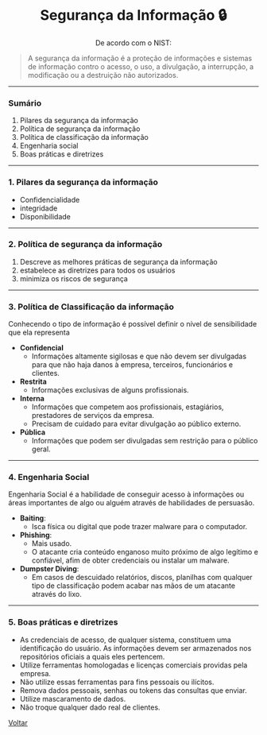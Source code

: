 <h1 align="center" style="font-weight: bold;">Segurança da Informação 🔒</h1>

<p align="center">
De acordo com o NIST:
</p>

> A segurança da informação é a proteção de informações e sistemas de informação contro o acesso, o uso, a divulgação, a interrupção, a modificação ou a destruição não autorizados.

---
### Sumário
1. Pilares da segurança da informação
2. Política de segurança da informação
3. Política de classificação da informação
4. Engenharia social
5. Boas práticas e diretrizes
---
### 1. Pilares da segurança da informação
* Confidencialidade
* integridade
* Disponibilidade
  
---
### 2. Política de segurança da informação
1. Descreve as melhores práticas de segurança da informação
2. estabelece as diretrizes para todos os usuários
3. minimiza os riscos de segurança
   
---
### 3. Política de Classificação da informação
Conhecendo o tipo de informação é possível definir o nível de sensibilidade que ela representa

* **Confidencial**
  * Informações altamente sigilosas e que não devem ser divulgadas para que não haja danos à empresa, terceiros, funcionários e clientes.
* **Restrita**
  * Informações exclusivas de alguns profissionais.
* **Interna**
  * Informações que competem aos profissionais, estagiários, prestadores de serviços da empresa.
  * Precisam de cuidado para evitar divulgação ao público externo.
* **Pública** 
  * Informações que podem ser divulgadas sem restrição para o público geral.
  
---
### 4. Engenharia Social
Engenharia Social é a habilidade de conseguir acesso à informações ou áreas importantes de algo ou alguém através de habilidades de persuasão.

* **Baiting**:
  * Isca física ou digital que pode trazer malware para o computador.
* **Phishing**:
  * Mais usado.
  * O atacante cria conteúdo enganoso muito próximo de algo legítimo e confiável, afim de obter credenciais ou instalar um malware.
* **Dumpster Diving**:
  * Em casos de descuidado relatórios, discos, planilhas com qualquer tipo de classificação podem acabar nas mãos de um atacante através do lixo.

---
### 5. Boas práticas e diretrizes
* As credenciais de acesso, de qualquer sistema, constituem uma    identificação do usuário. As informações devem ser armazenados nos repositórios oficiais a quais eles pertencem.
* Utilize ferramentas homologadas e licenças comerciais providas pela empresa.
* Não utilize essas ferramentas para fins pessoais ou ilícitos.
* Remova dados pessoais, senhas ou tokens das consultas que enviar.
* Utilize mascaramento de dados.
* Não troque qualquer dado real de clientes.

[Voltar](../../Readme.md)